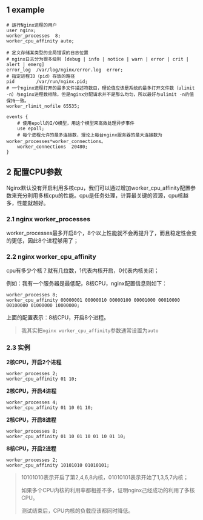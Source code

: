 ## 1 example

```nginx
# 运行Nginx进程的用户
user nginx;
worker_processes  8;
worker_cpu_affinity auto;

# 定义存储某类型的全局错误的日志位置
# nginx日志分为很多级别 [debug | info | notice | warn | error | crit | alert | emerg]
error_log  /var/log/nginx/error.log  error;
# 指定进程ID（pid）存放的路径 
pid        /var/run/nginx.pid;
# 一个nginx进程打开的最多文件描述符数目，理论值应该是系统的最多打开文件数（ulimit -n）与nginx进程数相除，但是nginx分配请求并不是那么均匀，所以最好与ulimit -n的值保持一致。
worker_rlimit_nofile 65535;

events {
    # 使用epoll的I/O模型，用这个模型来高效处理异步事件
    use epoll;
    # 每个进程允许的最多连接数，理论上每台nginx服务器的最大连接数为worker_processes*worker_connections。
    worker_connections  20480;
}
```

## 2 配置CPU参数

Nginx默认没有开启利用多核cpu，我们可以通过增加worker_cpu_affinity配置参数来充分利用多核cpu的性能。cpu是任务处理，计算最关键的资源，cpu核越多，性能就越好。

### 2.1 nginx worker_processes

worker_processes最多开启8个，8个以上性能就不会再提升了，而且稳定性会变的更低，因此8个进程够用了；

### 2.2 nginx worker_cpu_affinity

cpu有多少个核？就有几位数，1代表内核开启，0代表内核关闭；

例如：我有一个服务器是最低配，8核CPU，nginx配置信息则如下：

```nginx
worker_processes 8;
worker_cpu_affinity 00000001 00000010 00000100 00001000 00010000 00100000 01000000 10000000;
```

上面的配置表示：8核CPU，开启8个进程。

> 我其实把`nginx worker_cpu_affinity`参数通常设置为`auto`

###  2.3 实例

**2核CPU，开启2个进程**

```nginx
worker_processes 2;
worker_cpu_affinity 01 10;
```

**2核CPU，开启4进程**

```nginx
worker_processes 4;
worker_cpu_affinity 01 10 01 10;
```

**2核CPU，开启8进程**

```nginx
worker_processes 8;
worker_cpu_affinity 01 10 01 10 01 10 01 10;
```

**8核CPU，开启2进程**

```nginx
worker_processes 2;
worker_cpu_affinity 10101010 01010101;
```

> 10101010表示开启了第2,4,6,8内核，01010101表示开始了1,3,5,7内核；
>
> 如果多个CPU内核的利用率都相差不多，证明nginx己经成功的利用了多核CPU。
>
> 测试结束后，CPU内核的负载应该都同时降低。